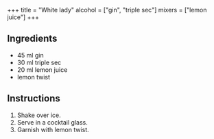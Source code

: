+++
title = "White lady"
alcohol = ["gin", "triple sec"]
mixers = ["lemon juice"]
+++

## Ingredients

- 45 ml gin
- 30 ml triple sec
- 20 ml lemon juice
- lemon twist

## Instructions

1. Shake over ice.
2. Serve in a cocktail glass.
3. Garnish with lemon twist.
